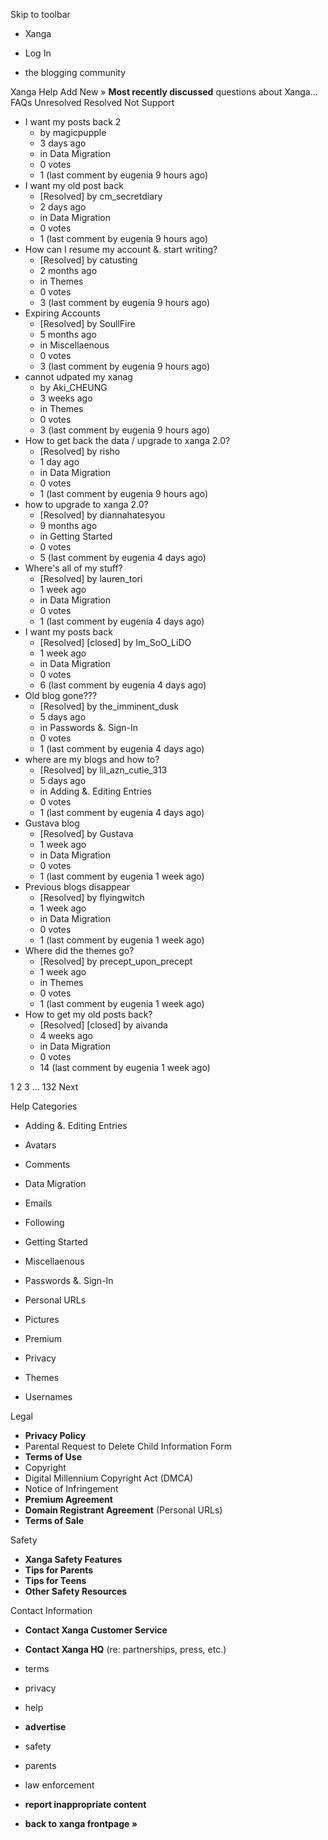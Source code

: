 Skip to toolbar

*   Xanga

*   Log In

*   the blogging community

Xanga Help Add New » **Most recently discussed** questions about Xanga… FAQs Unresolved Resolved Not Support

*   I want my posts back 2
    *   by magicpupple
    *   3 days ago
    *   in Data Migration
    *   0 votes
    *   1 (last comment by eugenia 9 hours ago)
*   I want my old post back
    *   \[Resolved\] by cm\_secretdiary
    *   2 days ago
    *   in Data Migration
    *   0 votes
    *   1 (last comment by eugenia 9 hours ago)
*   How can I resume my account &. start writing?
    *   \[Resolved\] by catusting
    *   2 months ago
    *   in Themes
    *   0 votes
    *   3 (last comment by eugenia 9 hours ago)
*   Expiring Accounts
    *   \[Resolved\] by SoullFire
    *   5 months ago
    *   in Miscellaenous
    *   0 votes
    *   3 (last comment by eugenia 9 hours ago)
*   cannot udpated my xanag
    *   by Aki\_CHEUNG
    *   3 weeks ago
    *   in Themes
    *   0 votes
    *   3 (last comment by eugenia 9 hours ago)
*   How to get back the data / upgrade to xanga 2.0?
    *   \[Resolved\] by risho
    *   1 day ago
    *   in Data Migration
    *   0 votes
    *   1 (last comment by eugenia 9 hours ago)
*   how to upgrade to xanga 2.0?
    *   \[Resolved\] by diannahatesyou
    *   9 months ago
    *   in Getting Started
    *   0 votes
    *   5 (last comment by eugenia 4 days ago)
*   Where's all of my stuff?
    *   \[Resolved\] by lauren\_tori
    *   1 week ago
    *   in Data Migration
    *   0 votes
    *   1 (last comment by eugenia 4 days ago)
*   I want my posts back
    *   \[Resolved\] \[closed\] by Im\_SoO\_LiDO
    *   1 week ago
    *   in Data Migration
    *   0 votes
    *   6 (last comment by eugenia 4 days ago)
*   Old blog gone???
    *   \[Resolved\] by the\_imminent\_dusk
    *   5 days ago
    *   in Passwords &. Sign-In
    *   0 votes
    *   1 (last comment by eugenia 4 days ago)
*   where are my blogs and how to?
    *   \[Resolved\] by lil\_azn\_cutie\_313
    *   5 days ago
    *   in Adding &. Editing Entries
    *   0 votes
    *   1 (last comment by eugenia 4 days ago)
*   Gustava blog
    *   \[Resolved\] by Gustava
    *   1 week ago
    *   in Data Migration
    *   0 votes
    *   1 (last comment by eugenia 1 week ago)
*   Previous blogs disappear
    *   \[Resolved\] by flyingwitch
    *   1 week ago
    *   in Data Migration
    *   0 votes
    *   1 (last comment by eugenia 1 week ago)
*   Where did the themes go?
    *   \[Resolved\] by precept\_upon\_precept
    *   1 week ago
    *   in Themes
    *   0 votes
    *   1 (last comment by eugenia 1 week ago)
*   How to get my old posts back?
    *   \[Resolved\] \[closed\] by aivanda
    *   4 weeks ago
    *   in Data Migration
    *   0 votes
    *   14 (last comment by eugenia 1 week ago)

1 2 3 ... 132 Next

Help Categories

*   Adding &. Editing Entries
*   Avatars
*   Comments
*   Data Migration
*   Emails
*   Following
*   Getting Started
*   Miscellaenous

*   Passwords &. Sign-In
*   Personal URLs
*   Pictures
*   Premium
*   Privacy
*   Themes
*   Usernames

Legal

*   **Privacy Policy**
*   Parental Request to Delete Child Information Form
*   **Terms of Use**
*   Copyright
*   Digital Millennium Copyright Act (DMCA)
*   Notice of Infringement
*   **Premium Agreement**
*   **Domain Registrant Agreement** (Personal URLs)
*   **Terms of Sale**

Safety

*   **Xanga Safety Features**
*   **Tips for Parents**
*   **Tips for Teens**
*   **Other Safety Resources**

Contact Information

*   **Contact Xanga Customer Service**
*   **Contact Xanga HQ** (re: partnerships, press, etc.)

*   terms
*   privacy
*   help
*   **advertise**

*   safety
*   parents
*   law enforcement
*   **report inappropriate content**

*   **back to xanga frontpage »**